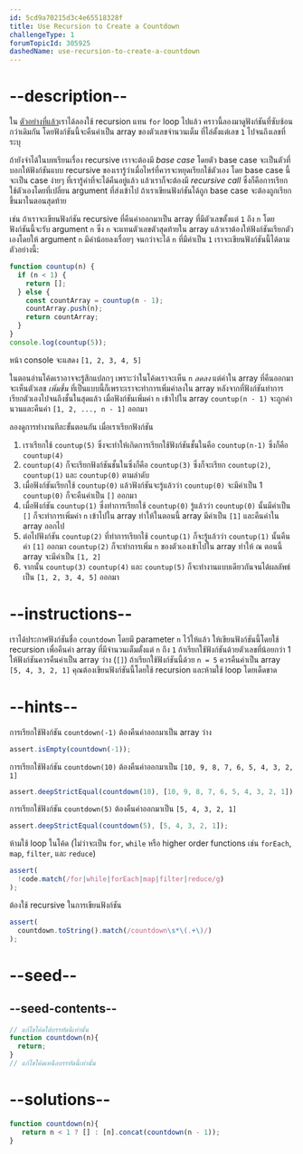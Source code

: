```yaml
---
id: 5cd9a70215d3c4e65518328f
title: Use Recursion to Create a Countdown
challengeType: 1
forumTopicId: 305925
dashedName: use-recursion-to-create-a-countdown
---
```


# --description--

ใน [ตัวอย่างที่แล้ว](/learn/javascript-algorithms-and-data-structures/basic-javascript/replace-loops-using-recursion)เราได้ลองใช้ recursion แทน `for` loop ไปแล้ว 
คราวนี้ลองมาดูฟังก์ชันที่ซับซ้อนกว่าเดิมกัน โดยฟังก์ชันนี้จะคืนค่าเป็น array ของตัวเลขจำนวนเต็ม ที่ไล่ตั้งแต่เลข `1` ไปจนถึงเลขที่ระบุ

ถ้ายังจำได้ในบทเรียนเรื่อง recursive เราจะต้องมี <dfn>base case</dfn> โดยตัว base case จะเป็นตัวที่บอกให้ฟังก์ชันแบบ recursive ของเรารู้ว่าเมื่อไหร่ที่ควรจะหยุดเรียกใช้ตัวเอง 
โดย base case นี้จะเป็น case ง่ายๆ ที่เรารู้ค่าที่จะได้คืนอยู่แล้ว
แล้วเราก็จะต้องมี <dfn>recursive call</dfn> ซึ่งก็คือการเรียกใช้ตัวเองโดยที่เปลี่ยน argument ที่ส่งเข้าไป ถ้าเราเขียนฟังก์ชันได้ถูก base case จะต้องถูกเรียกขึ้นมาในตอนสุดท้าย

เช่น ถ้าเราจะเขียนฟังก์ชัน recursive ที่คืนค่าออกมาเป็น array ที่มีตัวเลขตั้งแต่ `1` ถึง `n` โดยฟังก์ชันนี้จะรับ argument `n` ซึ่ง `n` จะแทนตัวเลขตัวสุดท้ายใน array แล้วเราต้องให้ฟังก์ชันเรียกตัวเองโดยให้ argument `n` มีค่าน้อยลงเรื่อยๆ จนกว่าจะได้ `n` ที่มีค่าเป็น `1`
เราจะเขียนฟังก์ชันนี้ได้ตามตัวอย่างนี้:

```javascript
function countup(n) {
  if (n < 1) {
    return [];
  } else {
    const countArray = countup(n - 1);
    countArray.push(n);
    return countArray;
  }
}
console.log(countup(5));
```

หน้า console จะแสดง `[1, 2, 3, 4, 5]`

ในตอนอ่านโค้ดเราอาจจะรู้สึกแปลกๆ เพราะว่าในโค้ดเราจะเห็น `n` *ลดลง* แต่ค่าใน array ที่คืนออกมาจะเห็นตัวเลข *เพิ่มขึ้น* ที่เป็นแบบนี้ก็เพราะเราจะทำการเพิ่มค่าลงใน array หลังจากที่ฟังก์ชันทำการเรียกตัวเองไปจนถึงชั้นในสุดแล้ว เมื่อฟังก์ชันเพิ่มค่า `n` เข้าไปใน array `countup(n - 1)` จะถูกคำนวนและคืนค่า `[1, 2, ..., n - 1]` ออกมา

ลองดูการทำงานทีละขั้นตอนกัน
เมื่อเราเรียกฟังก์ชัน

1. เราเรียกใช้ `countup(5)` ซึ่งจะทำให้เกิดการเรียกใช้ฟังก์ชันชั้นในคือ `countup(n-1)` ซึ่งก็คือ `countup(4)`
2. `countup(4)` ก็จะเรียกฟังก์ชันชั้นในซึ่งก็คือ `countup(3)` ซึ่งก็จะเรียก `countup(2)`, `countup(1)` และ `countup(0)` ตามลำดับ
3. เมื่อฟังก์ชันเรียกใช้ `countup(0)` แล้วฟังก์ชันจะรู้แล้วว่า `countup(0)` จะมีค่าเป็น 1 `countup(0)` ก็จะคืนค่าเป็น `[]` ออกมา
4. เมื่อฟังก์ชัน `countup(1)` ซึ่งทำการเรียกใช้ `countup(0)` รู้แล้วว่า `countup(0)` นั้นมีค่าเป็น `[]` ก็จะทำการเพิ่มค่า `n` เข้าไปใน array ทำให้ในตอนนี้ array มีค่าเป็น `[1]` และคืนค่าใน array ออกไป
5. ต่อไปฟังก์ชัน `countup(2)` ที่ทำการเรียกใช้ `countup(1)` ก็จะรู้แล้วว่า `countup(1)` นั้นคืนค่า `[1]` ออกมา `countup(2)` ก็จะทำการเพิ่ม `n` ของตัวเองเข้าไปใน array ทำให้ ณ ตอนนี้ array จะมีค่าเป็น `[1, 2]`
6. จากนั้น `countup(3)` `countup(4)` และ `countup(5)` ก็จะทำงานแบบเดียวกันจนได้ผลลัพธ์เป็น `[1, 2, 3, 4, 5]` ออกมา

# --instructions--

เราได้ประกาศฟังก์ชันชื่อ `countdown` โดยมี parameter `n` ไว้ให้แล้ว
ให้เขียนฟังก์ชันนี้โดยใช้ recursion เพื่อคืนค่า array ที่มีจำนวนเต็มตั้งแต่ `n` ถึง `1` ถ้าเรียกใช้ฟังก์ชันด้วยตัวเลขที่น้อยกว่า 1 ให้ฟังก์ชันควรคืนค่าเป็น array ว่าง (`[]`) 
ถ้าเรียกใช้ฟังก์ชันนี้ด้วย `n = 5` ควรคืนค่าเป็น array `[5, 4, 3, 2, 1]` 
คุณต้องเขียนฟังก์ชันนี้โดยใช้ recursion และห้ามใช้ loop โดยเด็ดขาด

# --hints--

การเรียกใช้ฟังก์ชัน `countdown(-1)` ต้องคืนค่าออกมาเป็น array ว่าง

```js
assert.isEmpty(countdown(-1));
```

การเรียกใช้ฟังก์ชัน `countdown(10)` ต้องคืนค่าออกมาเป็น `[10, 9, 8, 7, 6, 5, 4, 3, 2, 1]`

```js
assert.deepStrictEqual(countdown(10), [10, 9, 8, 7, 6, 5, 4, 3, 2, 1]);
```

การเรียกใช้ฟังก์ชัน `countdown(5)` ต้องคืนค่าออกมาเป็น `[5, 4, 3, 2, 1]`

```js
assert.deepStrictEqual(countdown(5), [5, 4, 3, 2, 1]);
```

ห้ามใช้ loop ในโค้ด (ไม่ว่าจะเป็น `for`, `while` หรือ higher order functions เช่น  `forEach`, `map`, `filter`, และ `reduce`)

```js
assert(
  !code.match(/for|while|forEach|map|filter|reduce/g)
);
```

ต้องใช้ recursive ในการเขียนฟังก์ชัน

```js
assert(
  countdown.toString().match(/countdown\s*\(.+\)/)
);
```

# --seed--

## --seed-contents--

```js
// แก้ไขโค้ดใต้บรรทัดนี้เท่านั้น
function countdown(n){
  return;
}
// แก้ไขโค้ดเหนือบรรทัดนี้เท่านั้น
```

# --solutions--

```js
function countdown(n){
   return n < 1 ? [] : [n].concat(countdown(n - 1));
}
```
